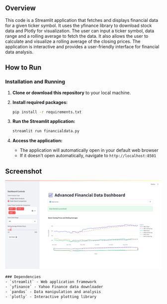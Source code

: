 ## Overview

This code is a Streamlit application that fetches and displays financial data for a given ticker symbol. It uses the yfinance library to download stock data and Plotly for visualization. The user can input a ticker symbol, data range and a rolling average to fetch the data. It also allows the user to calculate and visualize a rolling average of the closing prices. The application is interactive and provides a user-friendly interface for financial data analysis. 

## How to Run


### Installation and Running

1. **Clone or download this repository** to your local machine.

2. **Install required packages:**
   ```bash
   pip install -r requirements.txt
   ```

3. **Run the Streamlit application:**
   ```bash
   streamlit run financialdata.py
   ```

4. **Access the application:**
   - The application will automatically open in your default web browser
   - If it doesn't open automatically, navigate to `http://localhost:8501`

## Screenshot

![App UI screenshot](assets/dashboard.png)


```
### Dependencies
- `streamlit` - Web application framework
- `yfinance` - Yahoo Finance data downloader
- `pandas` - Data manipulation and analysis
- `plotly` - Interactive plotting library
    